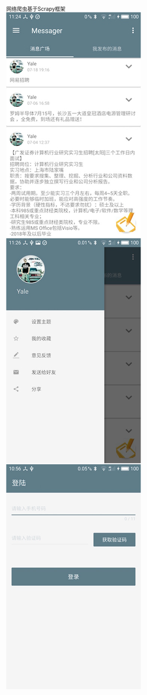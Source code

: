  网络爬虫基于Scrapy框架
![image](https://github.com/cszhangyi/SpiderWork/blob/master/itzhaopin/screen_shorts/S1.jpg)
![image](https://github.com/cszhangyi/SpiderWork/blob/master/itzhaopin/screen_shorts/S2.jpg)
![image](https://github.com/cszhangyi/SpiderWork/blob/master/itzhaopin/screen_shorts/S3.jpg)
